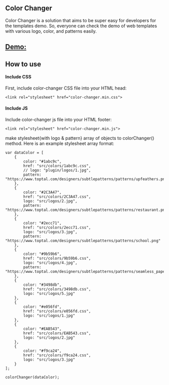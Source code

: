 ## Color Changer

Color Changer is a solution that aims to be super easy for developers for the templates demo.
So, everyone can check the demo of web templates with various logo, color, and patterns easily.

## [Demo:](https://mahafuz.github.io/Color-Changer/)

## How to use

#### Include CSS
First, include color-changer CSS file into your HTML head:

``` <link rel="stylesheet" href="color-changer.min.css"> ```

#### Include JS
Include color-changer js file into your HTML footer:

``` <link rel="stylesheet" href="color-changer.min.js"> ```

make stylesheet{with logo & pattern} array of objects to colorChanger() method. Here is an example stylesheet array format:

``` 
var dataColor = [
	{ 
		color: "#1abc9c",
		href: "src/colors/1abc9c.css",
		// logo: "plugin/logos/1.jpg",
		pattern: "https://www.toptal.com/designers/subtlepatterns/patterns/upfeathers.png"
	},
	{
		color: "#2C3A47",
		href: "src/colors/2C3A47.css",
		logo: "src/logos/2.jpg",
		pattern: "https://www.toptal.com/designers/subtlepatterns/patterns/restaurant.png"
	},
	{
		color: "#2ecc71",
		href: "src/colors/2ecc71.css",
		logo: "src/logos/3.jpg",
		pattern: "https://www.toptal.com/designers/subtlepatterns/patterns/school.png"
	},
	{
		color: "#9b59b6",
		href: "src/colors/9b59b6.css",
		logo: "src/logos/4.jpg",
		pattern: "https://www.toptal.com/designers/subtlepatterns/patterns/seamless_paper_texture.png"
	},
	{ 
		color: "#3498db",
		href: "src/colors/3498db.css",
		logo: "src/logos/5.jpg"
	},
	{
		color: "#e056fd",
		href: "src/colors/e056fd.css",
		logo: "src/logos/1.jpg"
	},
	{
		color: "#EAB543",
		href: "src/colors/EAB543.css",
		logo: "src/logos/2.jpg"
	},
	{
		color: "#f9ca24",
		href: "src/colors/f9ca24.css",
		logo: "src/logos/3.jpg"
	}
];

colorChanger(dataColor);

```

